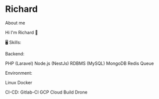 # Richard
About me

Hi I'm Richard 👋

🖥 Skills:

Backend:

PHP (Laravel)
Node.js (NestJs)
RDBMS (MySQL)
MongoDB
Redis
Queue

Environment:

Linux
Docker

CI-CD:
Gitlab-CI
GCP Cloud Build
Drone
